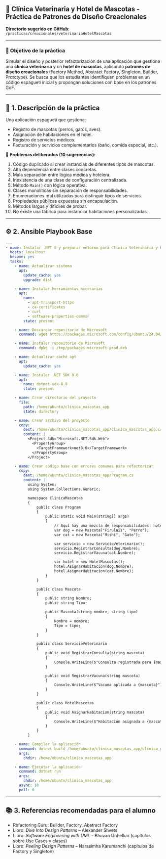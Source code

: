 

## 🐾 Clínica Veterinaria y Hotel de Mascotas - Práctica de Patrones de Diseño Creacionales

**Directorio sugerido en GitHub**:
`/practicas/creacionales/veterinariaHotelMascotas`

---

### 🎯 Objetivo de la práctica

Simular el diseño y posterior refactorización de una aplicación que gestiona una **clínica veterinaria** y un **hotel de mascotas**, aplicando **patrones de diseño creacionales** (Factory Method, Abstract Factory, Singleton, Builder, Prototype). Se busca que los estudiantes identifiquen problemas en un código espagueti inicial y propongan soluciones con base en los patrones GoF.

---

## 🧪 1. Descripción de la práctica

Una aplicación espagueti que gestiona:

* Registro de mascotas (perros, gatos, aves).
* Asignación de habitaciones en el hotel.
* Registro de servicios médicos.
* Facturación y servicios complementarios (baño, comida especial, etc.).

🧨 **Problemas deliberados (10 sugerencias):**

1. Código duplicado al crear instancias de diferentes tipos de mascotas.
2. Alta dependencia entre clases concretas.
3. Mala separación entre lógica médica y hotelera.
4. Inexistencia de una clase de configuración centralizada.
5. Método `Main()` con lógica operativa.
6. Clases monolíticas sin separación de responsabilidades.
7. Enumeraciones mal utilizadas para distinguir tipos de servicios.
8. Propiedades públicas expuestas sin encapsulación.
9. Métodos largos y difíciles de probar.
10. No existe una fábrica para instanciar habitaciones personalizadas.

---

## ⚙️ 2. Ansible Playbook Base

```yaml
---
- name: Instalar .NET 8 y preparar entorno para Clínica Veterinaria y Hotel de Mascotas
  hosts: localhost
  become: yes
  tasks:
    - name: Actualizar sistema
      apt:
        update_cache: yes
        upgrade: dist

    - name: Instalar herramientas necesarias
      apt:
        name:
          - apt-transport-https
          - ca-certificates
          - curl
          - software-properties-common
        state: present

    - name: Descargar repositorio de Microsoft
      command: wget https://packages.microsoft.com/config/ubuntu/24.04/packages-microsoft-prod.deb -O /tmp/packages-microsoft-prod.deb

    - name: Instalar repositorio de Microsoft
      command: dpkg -i /tmp/packages-microsoft-prod.deb

    - name: Actualizar caché apt
      apt:
        update_cache: yes

    - name: Instalar .NET SDK 8.0
      apt:
        name: dotnet-sdk-8.0
        state: present

    - name: Crear directorio del proyecto
      file:
        path: /home/ubuntu/clinica_mascotas_app
        state: directory

    - name: Crear archivo del proyecto
      copy:
        dest: /home/ubuntu/clinica_mascotas_app/clinica_mascotas_app.csproj
        content: |
          <Project Sdk="Microsoft.NET.Sdk.Web">
            <PropertyGroup>
              <TargetFramework>net8.0</TargetFramework>
            </PropertyGroup>
          </Project>

    - name: Crear código base con errores comunes para refactorizar
      copy:
        dest: /home/ubuntu/clinica_mascotas_app/Program.cs
        content: |
          using System;
          using System.Collections.Generic;

          namespace ClinicaMascotas
          {
              public class Program
              {
                  public static void Main(string[] args)
                  {
                      // Aquí hay una mezcla de responsabilidades: hotel, veterinaria, facturación...
                      var dog = new Mascota("Firulais", "Perro");
                      var cat = new Mascota("Mishi", "Gato");

                      var servicio = new ServicioVeterinario();
                      servicio.RegistrarConsulta(dog.Nombre);
                      servicio.RegistrarVacuna(cat.Nombre);

                      var hotel = new HotelMascotas();
                      hotel.AsignarHabitacion(dog.Nombre);
                      hotel.AsignarHabitacion(cat.Nombre);
                  }
              }

              public class Mascota
              {
                  public string Nombre;
                  public string Tipo;

                  public Mascota(string nombre, string tipo)
                  {
                      Nombre = nombre;
                      Tipo = tipo;
                  }
              }

              public class ServicioVeterinario
              {
                  public void RegistrarConsulta(string mascota)
                  {
                      Console.WriteLine($"Consulta registrada para {mascota}");
                  }

                  public void RegistrarVacuna(string mascota)
                  {
                      Console.WriteLine($"Vacuna aplicada a {mascota}");
                  }
              }

              public class HotelMascotas
              {
                  public void AsignarHabitacion(string mascota)
                  {
                      Console.WriteLine($"Habitación asignada a {mascota}");
                  }
              }
          }

    - name: Compilar la aplicación
      command: dotnet build /home/ubuntu/clinica_mascotas_app/clinica_mascotas_app.csproj
      args:
        chdir: /home/ubuntu/clinica_mascotas_app

    - name: Ejecutar la aplicación
      command: dotnet run
      args:
        chdir: /home/ubuntu/clinica_mascotas_app
      async: 10
      poll: 0
```

---

## 📚 3. Referencias recomendadas para el alumno

* Refactoring.Guru: Builder, Factory, Abstract Factory
* Libro: *Dive Into Design Patterns* – Alexander Shvets
* Libro: *Software Engineering with UML* – Bhuvan Unhelkar (capítulos sobre Use Cases y clases)
* Libro: *Peeling Design Patterns* – Narasimha Karumanchi (capítulos de Factory y Singleton)

